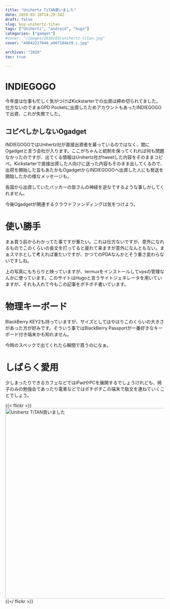 ```yaml
---
title: "Unihertz TiTAN買いました"
date: 2020-03-10T14:29:34Z
draft: false
slug: buy-unihertz-titan
tags: ["Unihertz", "android", "hugo"]
categories: ["gadget"]
#cover: "/images/2020/03/unihertz-titan.jpg"
cover: "49842217046_a98f104e19_c.jpg"

archives: "2020"
toc: true

---
```




# INDIEGOGO
今年度は仕事も忙しく気がつけばKickstarterでの出資は締め切られてました。仕方ないのでまぁGPD Pocketに出資したためアカウントもあったINDIEGOGOで出資、これが失敗でした。

## コピペしかしないOgadget
INDIEGOGOではUnihertz社が直接出資者を募っているのではなく、間にOgadgetと言う会社が入ります。ここがちゃんと統制を保ってくれれば何も問題なかったのですが、出てくる情報はUnihertz社がtweetした内容をそのままコピペ。Kickstarterで直接出資した人向けに送った内容もそのまま出してくるので、出荷を開始した旨もあたかもOgadgetからINDIEGOGOへ出資した人にも発送を開始したかの様なメッセージも。

各国から出資していたバッカーの皆さんの神経を逆なでするような事しかしてくれません。

今後Ogadgetが関連するクラウドファンディングは気をつけよう。

# 使い勝手
まぁ買う前からわかってた事ですが重たい。これは仕方ないですが、意外になれるものでこのくらいの長文を打ってると疲れて来ますが意外になんともない。まぁスマホとして考えれば重たいですが、かつてのPDAなんかとそう重さ変わらないですしね。

上の写真にもちらりと映っていますが、termuxをインストールしてvpsの管理なんかに使っています。このサイトはHugoと言うサイトジェネレータを用いていますが、それも入れて今もこの記事をポチポチ書いています。

# 物理キーボード
BlackBerry KEY2も持っていますが、サイズとしてはやはりこのくらいの大きさがあった方が好みです。そういう事ではBlackBerry Passportが一番好きなキーボード付き端末かも知れません。

今時のスペックで出てくれたら瞬間で買うのになぁ。

# しばらく愛用
少しまったりできるカフェなどではiPadやPCを展開するでしょうけれども、椅子のみの勉強会であったり電車などではポチポチこの端末で駄文を連ねていくことでしょう。

{{< flickr >}}
<a data-flickr-embed="true" data-header="true" data-footer="true" href="https://www.flickr.com/photos/keruru/49842217046/in/photostream/" title="Unihertz TiTAN買いました"><img src="https://live.staticflickr.com/65535/49842217046_a98f104e19_c.jpg" width="800" height="600" alt="Unihertz TiTAN買いました"></a><script async src="//embedr.flickr.com/assets/client-code.js" charset="utf-8"></script>
{{</ flickr >}}

